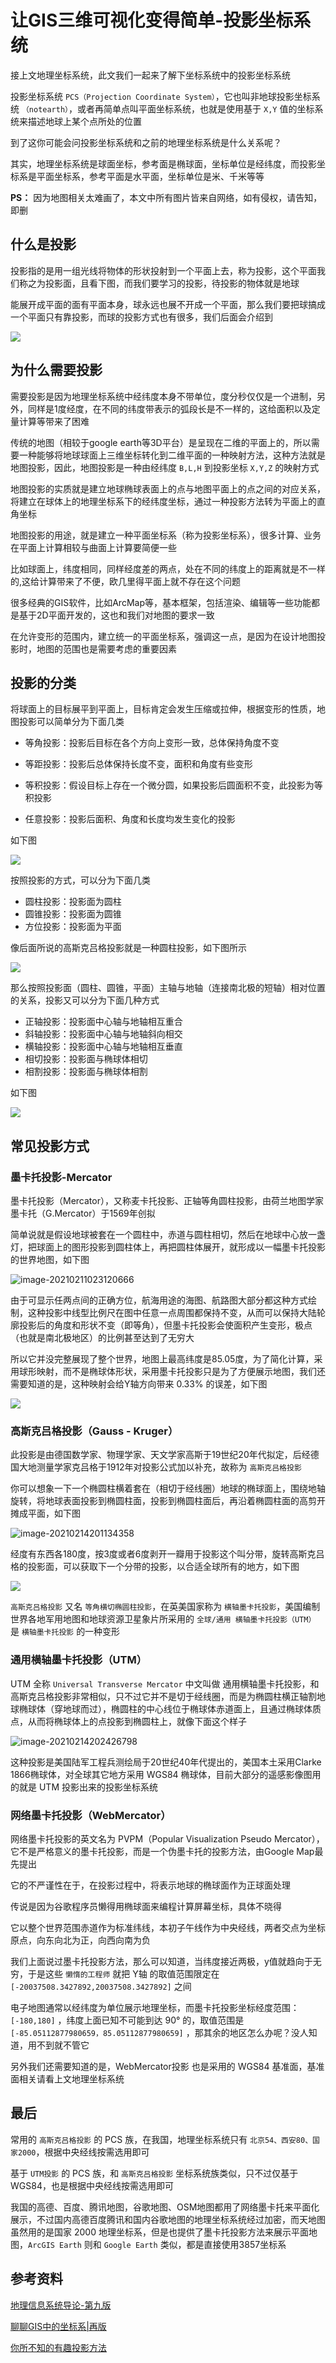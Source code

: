 # 让GIS三维可视化变得简单-投影坐标系统

接上文地理坐标系统，此文我们一起来了解下坐标系统中的投影坐标系统

投影坐标系统 `PCS（Projection Coordinate System）`，它也叫非地球投影坐标系统 `（notearth）`，或者再简单点叫平面坐标系统，也就是使用基于 `X,Y` 值的坐标系统来描述地球上某个点所处的位置

到了这你可能会问投影坐标系统和之前的地理坐标系统是什么关系呢？

其实，地理坐标系统是球面坐标，参考面是椭球面，坐标单位是经纬度，而投影坐标系是平面坐标系，参考平面是水平面，坐标单位是米、千米等等

**PS：** 因为地图相关太难画了，本文中所有图片皆来自网络，如有侵权，请告知，即删



## 什么是投影

投影指的是用一组光线将物体的形状投射到一个平面上去，称为投影，这个平面我们称之为投影面，且看下图，而我们要学习的投影，待投影的物体就是地球

能展开成平面的面有平面本身，球永远也展不开成一个平面，那么我们要把球搞成一个平面只有靠投影，而球的投影方式也有很多，我们后面会介绍到

![](https://cdn.jsdelivr.net/gh/isboyjc/PictureBed/other/image-20210211021853325.png)



## 为什么需要投影

需要投影是因为地理坐标系统中经纬度本身不带单位，度分秒仅仅是一个进制，另外，同样是1度经度，在不同的纬度带表示的弧段长是不一样的，这给面积以及定量计算等带来了困难

传统的地图（相较于google earth等3D平台）是呈现在二维的平面上的，所以需要一种能够将地球球面上三维坐标转化到二维平面的一种映射方法，这种方法就是地图投影，因此，地图投影是一种由经纬度 `B,L,H` 到投影坐标 `X,Y,Z` 的映射方式

地图投影的实质就是建立地球椭球表面上的点与地图平面上的点之间的对应关系，将建立在球体上的地理坐标系下的经纬度坐标，通过一种投影方法转为平面上的直角坐标

地图投影的用途，就是建立一种平面坐标系（称为投影坐标系），很多计算、业务在平面上计算相较与曲面上计算要简便一些

比如球面上，纬度相同，同样经度差的两点，处在不同的纬度上的距离就是不一样的,这给计算带来了不便，欧几里得平面上就不存在这个问题

很多经典的GIS软件，比如ArcMap等，基本框架，包括渲染、编辑等一些功能都是基于2D平面开发的，这也和我们对地图的要求一致

在允许变形的范围内，建立统一的平面坐标系，强调这一点，是因为在设计地图投影时，地图的范围也是需要考虑的重要因素





## 投影的分类

将球面上的目标展平到平面上，目标肯定会发生压缩或拉伸，根据变形的性质，地图投影可以简单分为下面几类

- 等角投影：投影后目标在各个方向上变形一致，总体保持角度不变
- 等距投影：投影后总体保持长度不变，面积和角度有些变形

- 等积投影：假设目标上存在一个微分圆，如果投影后圆面积不变，此投影为等积投影

- 任意投影：投影后面积、角度和长度均发生变化的投影

如下图

![](https://cdn.jsdelivr.net/gh/isboyjc/PictureBed/other/image-20210214014146651.png)

按照投影的方式，可以分为下面几类

- 圆柱投影：投影面为圆柱
- 圆锥投影：投影面为圆锥
- 方位投影：投影面为平面

像后面所说的高斯克吕格投影就是一种圆柱投影，如下图所示

![](https://cdn.jsdelivr.net/gh/isboyjc/PictureBed/other/image-20210214014118415.png)

那么按照投影面（圆柱、圆锥，平面）主轴与地轴（连接南北极的短轴）相对位置的关系，投影又可以分为下面几种方式

- 正轴投影：投影面中心轴与地轴相互重合
- 斜轴投影：投影面中心轴与地轴斜向相交
- 横轴投影：投影面中心轴与地轴相互垂直
- 相切投影：投影面与椭球体相切
- 相割投影：投影面与椭球体相割

如下图

![](https://cdn.jsdelivr.net/gh/isboyjc/PictureBed/other/image-20210214020758729.png)





## 常见投影方式



### 墨卡托投影-Mercator

墨卡托投影（Mercator），又称麦卡托投影、正轴等角圆柱投影，由荷兰地图学家墨卡托（G.Mercator）于1569年创拟

简单说就是假设地球被套在一个圆柱中，赤道与圆柱相切，然后在地球中心放一盏灯，把球面上的图形投影到圆柱体上，再把圆柱体展开，就形成以一幅墨卡托投影的世界地图，如下图

![image-20210211023120666](https://cdn.jsdelivr.net/gh/isboyjc/PictureBed/other/image-20210211023120666.png)

由于可显示任两点间的正确方位，航海用途的海图、航路图大部分都这种方式绘制，这种投影中线型比例尺在图中任意一点周围都保持不变，从而可以保持大陆轮廓投影后的角度和形状不变（即等角），但墨卡托投影会使面积产生变形，极点（也就是南北极地区）的比例甚至达到了无穷大

所以它并没完整展现了整个世界，地图上最高纬度是85.05度，为了简化计算，采用球形映射，而不是椭球体形状，采用墨卡托投影只是为了方便展示地图，我们还需要知道的是，这种映射会给Y轴方向带来 0.33% 的误差，如下图

![](https://cdn.jsdelivr.net/gh/isboyjc/PictureBed/other/image-20210211023823332.png)





### 高斯克吕格投影（Gauss - Kruger）

此投影是由德国数学家、物理学家、天文学家高斯于19世纪20年代拟定，后经德国大地测量学家克吕格于1912年对投影公式加以补充，故称为 `高斯克吕格投影`

你可以想象一下一个椭圆柱横着套在（相切于经线圈）地球的椭球面上，围绕地轴旋转，将地球表面投影到椭圆柱面，投影到椭圆柱面后，再沿着椭圆柱面的高剪开摊成平面，如下图

![image-20210214201134358](https://cdn.jsdelivr.net/gh/isboyjc/PictureBed/other/image-20210214201134358.png)

经度有东西各180度，按3度或者6度剥开一瓣用于投影这个叫分带，旋转高斯克吕格的投影面，可以获取下一个分带的投影，以合适全球所有的地方，如下图

![](https://cdn.jsdelivr.net/gh/isboyjc/PictureBed/other/clip_image002_2.gif)

`高斯克吕格投影` 又名 `等角横切椭圆柱投影`，在英美国家称为 `横轴墨卡托投影`，美国编制世界各地军用地图和地球资源卫星象片所采用的 `全球/通用 横轴墨卡托投影（UTM）` 是 `横轴墨卡托投影` 的一种变形







### 通用横轴墨卡托投影（UTM）

UTM 全称 `Universal Transverse Mercator` 中文叫做 通用横轴墨卡托投影，和高斯克吕格投影非常相似，只不过它并不是切于经线圈，而是为椭圆柱横正轴割地球椭球体（穿地球而过），椭圆柱的中心线位于椭球体赤道面上，且通过椭球体质点，从而将椭球体上的点投影到椭圆柱上，就像下面这个样子

![image-20210214202426798](https://cdn.jsdelivr.net/gh/isboyjc/PictureBed/other/image-20210214202426798.png)

这种投影是美国陆军工程兵测绘局于20世纪40年代提出的，美国本土采用Clarke 1866椭球体，对全球其它地方采用 WGS84 椭球体，目前大部分的遥感影像图用的就是 UTM 投影出来的投影坐标系统





### 网络墨卡托投影（WebMercator）

网络墨卡托投影的英文名为 PVPM（Popular Visualization Pseudo Mercator），它不是严格意义的墨卡托投影，而是一个伪墨卡托的投影方法，由Google Map最先提出

它的不严谨性在于，在投影过程中，将表示地球的椭球面作为正球面处理

传说是因为谷歌程序员懒得用椭球面来编程计算屏幕坐标，具体不晓得

它以整个世界范围赤道作为标准纬线，本初子午线作为中央经线，两者交点为坐标原点，向东向北为正，向西向南为负

我们上面说过墨卡托投影方法，那么可以知道，当纬度接近两极，y值就趋向于无穷，于是这些 `懒惰的工程师` 就把 Y轴 的取值范围限定在 `[-20037508.3427892,20037508.3427892]` 之间

电子地图通常以经纬度为单位展示地理坐标，而墨卡托投影坐标经度范围：`[-180,180]` ，纬度上面已知不可能到达 90° 的，取值范围是 `[-85.05112877980659，85.05112877980659]` ，那其余的地区怎么办呢？没人知道，用不到就不管它

另外我们还需要知道的是，WebMercator投影 也是采用的 WGS84 基准面，基准面相关请看上文地理坐标系统



## 最后

常用的 `高斯克吕格投影` 的 PCS 族，在我国，地理坐标系统只有 `北京54、西安80、国家2000`，根据中央经线按需选用即可

基于 `UTM投影` 的 PCS 族，和 `高斯克吕格投影` 坐标系统族类似，只不过仅基于WGS84，也是根据中央经线按需选用即可

我国的高德、百度、腾讯地图，谷歌地图、OSM地图都用了网络墨卡托来平面化展示，不过国内高德百度腾讯和国内谷歌地图的地理坐标系统经过加密，而天地图虽然用的是国家 2000 地理坐标系，但是也提供了墨卡托投影方法来展示平面地图，`ArcGIS Earth` 则和 `Google Earth` 类似，都是直接使用3857坐标系



## 参考资料

[地理信息系统导论-第九版](https://book.douban.com/subject/31438879/)

[聊聊GIS中的坐标系|再版](https://www.cnblogs.com/onsummer/p/12081889.html) 

[你所不知的有趣投影方法](https://blog.csdn.net/kikitamoon/article/details/50634331)

